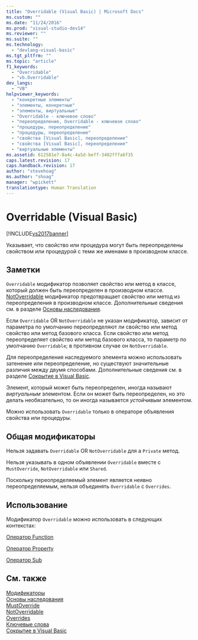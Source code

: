 ```yaml
---
title: "Overridable (Visual Basic) | Microsoft Docs"
ms.custom: ""
ms.date: "11/24/2016"
ms.prod: "visual-studio-dev14"
ms.reviewer: ""
ms.suite: ""
ms.technology: 
  - "devlang-visual-basic"
ms.tgt_pltfrm: ""
ms.topic: "article"
f1_keywords: 
  - "Overridable"
  - "vb.Overridable"
dev_langs: 
  - "VB"
helpviewer_keywords: 
  - "конкретные элементы"
  - "элементы, конкретные"
  - "элементы, виртуальные"
  - "Overridable - ключевое слово"
  - "переопределение, Overridable - ключевое слово"
  - "процедуры, переопределение"
  - "процедуры, переопределение"
  - "свойства [Visual Basic], переопределение"
  - "свойства [Visual Basic], переопределение"
  - "виртуальные элементы"
ms.assetid: 612581e7-8a4c-4a5d-beff-3402fffa6f35
caps.latest.revision: 17
caps.handback.revision: 17
author: "stevehoag"
ms.author: "shoag"
manager: "wpickett"
translationtype: Human Translation
---
```

# Overridable (Visual Basic)
[!INCLUDE[vs2017banner](../../../csharp/includes/vs2017banner.md)]

Указывает, что свойство или процедура могут быть переопределены свойством или процедурой с теми же именами в производном классе.  
  
## Заметки  
 `Overridable` модификатор позволяет свойство или метод в классе, который должен быть переопределен в производном классе.  [NotOverridable](../../../visual-basic/language-reference/modifiers/notoverridable.md) модификатор предотвращает свойство или метод из переопределения в производном классе.  Дополнительные сведения см. в разделе [Основы наследования](../../../visual-basic/programming-guide/language-features/objects-and-classes/inheritance-basics.md).  
  
 Если `Overridable` OR  `NotOverridable` не указан модификатор, зависит от параметра по умолчанию переопределяют ли свойство или метод свойство или метод базового класса.  Если свойство или метод переопределяет свойство или метод базового класса, то параметр по умолчанию `Overridable`; в противном случае он  `NotOverridable`.  
  
 Для переопределения наследуемого элемента можно использовать затенение или переопределение, но существуют значительные различия между двумя способами.  Дополнительные сведения см. в разделе [Сокрытие в Visual Basic](../../../visual-basic/programming-guide/language-features/declared-elements/shadowing.md).  
  
 Элемент, который может быть переопределен, иногда называют *виртуальным* элементом.  Если он может быть переопределен, но это делать необязательно, то он иногда называется *устойчивым* элементом.  
  
 Можно использовать `Overridable` только в операторе объявления свойства или процедуры.  
  
## Общая модификаторы  
 Нельзя задавать `Overridable` OR  `NotOverridable` для a  `Private` метод.  
  
 Нельзя указывать в одном объявлении `Overridable` вместе с `MustOverride`, `NotOverridable` или `Shared`.  
  
 Поскольку переопределяемый элемент является неявно переопределяемым, нельзя объединять `Overridable` с `Overrides`.  
  
## Использование  
 Модификатор `Overridable` можно использовать в следующих контекстах:  
  
 [Оператор Function](../../../visual-basic/language-reference/statements/function-statement.md)  
  
 [Оператор Property](../../../visual-basic/language-reference/statements/property-statement.md)  
  
 [Оператор Sub](../../../visual-basic/language-reference/statements/sub-statement.md)  
  
## См. также  
 [Модификаторы](../../../visual-basic/language-reference/modifiers/index.md)   
 [Основы наследования](../../../visual-basic/programming-guide/language-features/objects-and-classes/inheritance-basics.md)   
 [MustOverride](../../../visual-basic/language-reference/modifiers/mustoverride.md)   
 [NotOverridable](../../../visual-basic/language-reference/modifiers/notoverridable.md)   
 [Overrides](../../../visual-basic/language-reference/modifiers/overrides.md)   
 [Ключевые слова](../../../visual-basic/language-reference/keywords/index.md)   
 [Сокрытие в Visual Basic](../../../visual-basic/programming-guide/language-features/declared-elements/shadowing.md)